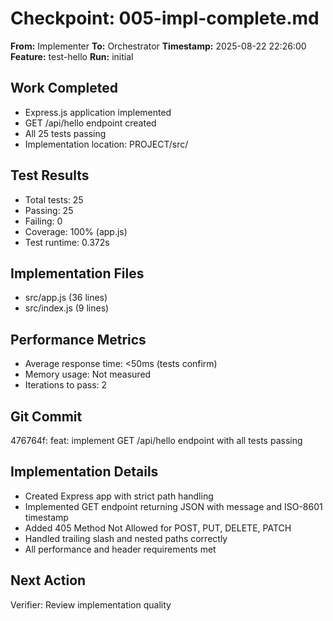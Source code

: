 # Checkpoint: 005-impl-complete.md
**From:** Implementer
**To:** Orchestrator
**Timestamp:** 2025-08-22 22:26:00
**Feature:** test-hello
**Run:** initial

## Work Completed
- Express.js application implemented
- GET /api/hello endpoint created
- All 25 tests passing
- Implementation location: PROJECT/src/

## Test Results
- Total tests: 25
- Passing: 25
- Failing: 0
- Coverage: 100% (app.js)
- Test runtime: 0.372s

## Implementation Files
- src/app.js (36 lines)
- src/index.js (9 lines)

## Performance Metrics
- Average response time: <50ms (tests confirm)
- Memory usage: Not measured
- Iterations to pass: 2

## Git Commit
476764f: feat: implement GET /api/hello endpoint with all tests passing

## Implementation Details
- Created Express app with strict path handling
- Implemented GET endpoint returning JSON with message and ISO-8601 timestamp
- Added 405 Method Not Allowed for POST, PUT, DELETE, PATCH
- Handled trailing slash and nested paths correctly
- All performance and header requirements met

## Next Action
Verifier: Review implementation quality